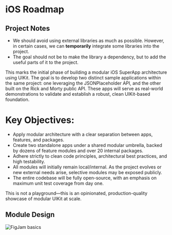 # iOS Roadmap  

## Project Notes

- We should avoid using external libraries as much as possible. However, in certain cases, we can **temporarily** integrate some libraries into the project.
- The goal should not be to make the library a dependency, but to add the useful parts of it to the project.

This marks the initial phase of building a modular iOS SuperApp architecture using UIKit. The goal is to develop two distinct sample applications within the same project: one leveraging the JSONPlaceholder API, and the other built on the Rick and Morty public API. These apps will serve as real-world demonstrations to validate and establish a robust, clean UIKit-based foundation.

# Key Objectives:

* Apply modular architecture with a clear separation between apps, features, and packages.
* Create two standalone apps under a shared modular umbrella, backed by dozens of feature modules and over 20 internal packages.
* Adhere strictly to clean code principles, architectural best practices, and high testability.
* All modules will initially remain local/internal. As the project evolves or new external needs arise, selective modules may be exposed publicly.
* The entire codebase will be fully open-source, with an emphasis on maximum unit test coverage from day one.

This is not a playground—this is an opinionated, production-quality showcase of modular UIKit at scale.

## Module Design
![FigJam basics](https://github.com/user-attachments/assets/07986721-f39a-4954-8bcc-390284b9db6a)
  
